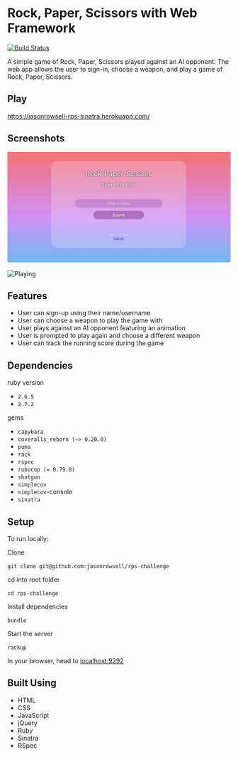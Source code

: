 # Rock, Paper, Scissors with Web Framework

[![Build Status](https://travis-ci.com/jasonrowsell/rps-challenge.svg?branch=master)](https://travis-ci.com/jasonrowsell/rps-challenge)

A simple game of Rock, Paper, Scissors played against an AI opponent. The web app allows the user to sign-in, choose a weapon, and play a game of Rock, Paper, Scissors.

## Play

https://jasonrowsell-rps-sinatra.herokuapp.com/

## Screenshots

![Sign-in](public/images/sign_in.gif)

![Playing](public/images/playing.gif)

## Features

- User can sign-up using their name/username
- User can choose a weapon to play the game with
- User plays against an AI opponent featuring an animation
- User is prompted to play again and choose a different weapon
- User can track the running score during the game

## Dependencies

ruby version

- `2.6.5`
- `2.7.2`

gems

- `capybara`
- `coveralls_reborn (~> 0.20.0)`
- `puma`
- `rack`
- `rspec`
- `rubocop (= 0.79.0)`
- `shotgun`
- `simplecov`
- `simplecov`-console
- `sinatra`

## Setup

To run locally:

Clone

```
git clone git@github.com:jasonrowsell/rps-challenge
```

cd into root folder

```
cd rps-challenge
```

Install dependencies

```
bundle
```

Start the server

```
rackup
```

In your browser, head to [localhost:9292](http://localhost:9292)

## Built Using

- HTML
- CSS
- JavaScript
- jQuery
- Ruby
- Sinatra
- RSpec
